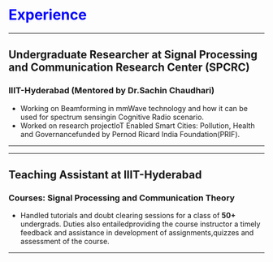 # <span style="color:Blue;">Experience</span>
---
## Undergraduate Researcher at Signal Processing and Communication Research Center (SPCRC)
### IIIT-Hyderabad (Mentored by Dr.Sachin Chaudhari)
<!---### <span style="color:red;">2018-Present </span> --->
* Working on Beamforming in mmWave technology and how it can be used for spectrum sensingin Cognitive Radio scenario.
* Worked on research projectIoT Enabled Smart Cities: Pollution, Health and Governancefunded by Pernod Ricard India Foundation(PRIF). 
 <!---[Dashboard](https://spcrc.iiit.ac.in/air/) --->
---

---
## Teaching Assistant at IIIT-Hyderabad
### Courses: Signal Processing and Communication Theory
<!---### <span style="color:red;">August 2019 -May 2020</span>--->
* Handled tutorials and doubt clearing sessions for a class of **50+** undergrads. Duties also entailedproviding the course instructor a timely feedback and assistance in development of assignments,quizzes and assessment of the course.
---
